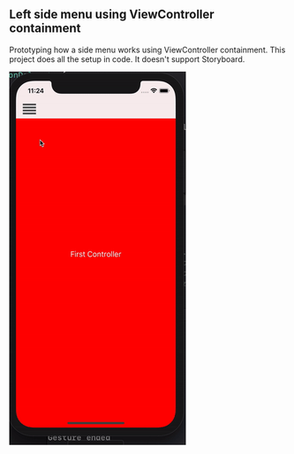 ## Left side menu using ViewController containment

Prototyping how a side menu works using ViewController containment.
This project does all the setup in code. It doesn't support Storyboard.

![Side menu](./side_menu.gif)
